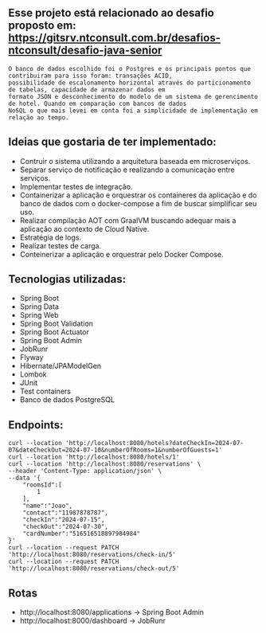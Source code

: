 ## Esse projeto está relacionado ao desafio proposto em: https://gitsrv.ntconsult.com.br/desafios-ntconsult/desafio-java-senior

    O banco de dados escolhido foi o Postgres e os principais pontos que contribuiram para isso foram: transações ACID,
    possibilidade de escalonamento horizontal através do particionamento de tabelas, capacidade de armazenar dados em 
    formato JSON e desconhecimento do modelo de um sistema de gerencimento de hotel. Quando em comparação com bancos de dados
    NoSQL o que mais levei em conta foi a simplicidade de implementação em relação ao tempo.

## Ideias que gostaria de ter implementado:
* Contruir o sistema utilizando a arquitetura baseada em microserviços.
* Separar serviço de notificação e realizando a comunicação entre serviços.
* Implementar testes de integração.
* Containerizar a aplicação e orquestrar os containeres da aplicação e do banco de dados com o docker-compose a fim de buscar simplificar seu uso.
* Realizar compilação AOT com GraalVM buscando adequar mais a aplicação ao contexto de Cloud Native.
* Estratégia de logs.
* Realizar testes de carga.
* Conteinerizar a aplicação e orquestrar pelo Docker Compose.

##  Tecnologias utilizadas:
* Spring Boot
* Spring Data
* Spring Web
* Spring Boot Validation
* Spring Boot Actuator
* Spring Boot Admin
* JobRunr
* Flyway
* Hibernate/JPAModelGen
* Lombok
* JUnit
* Test containers
* Banco de dados PostgreSQL

## Endpoints:
```curl
curl --location 'http://localhost:8080/hotels?dateCheckIn=2024-07-07&dateCheckOut=2024-07-10&numberOfRooms=1&numberOfGuests=1'
curl --location 'http://localhost:8080/hotels/1'
curl --location 'http://localhost:8080/reservations' \
--header 'Content-Type: application/json' \
--data '{
    "roomsId":[
        1
    ],
    "name":"Joao",
    "contact":"11987878787",
    "checkIn":"2024-07-15",
    "checkOut":"2024-07-30",
    "cardNumber":"516516518897984984"
}'
curl --location --request PATCH 'http://localhost:8080/reservations/check-in/5'
curl --location --request PATCH 'http://localhost:8080/reservations/check-out/5'
```

## Rotas
* http://localhost:8080/applications -> Spring Boot Admin
* http://localhost:8000/dashboard -> JobRunr
